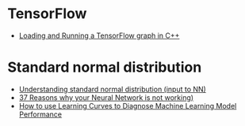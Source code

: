 # TensorFlow
* [Loading and Running a TensorFlow graph in C++](https://tebesu.github.io/posts/Training-a-TensorFlow-graph-in-C++-API)

# Standard normal distribution
* [Understanding standard normal distribution (input to NN)](https://www1.udel.edu/htr/Statistics/Notes/class12.html)
* [37 Reasons why your Neural Network is not working)](https://blog.slavv.com/37-reasons-why-your-neural-network-is-not-working-4020854bd607)
* [How to use Learning Curves to Diagnose Machine Learning Model Performance](https://machinelearningmastery.com/learning-curves-for-diagnosing-machine-learning-model-performance/)
